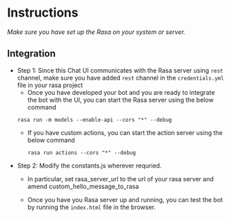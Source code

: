 # Instructions

*Make sure you have set up the Rasa on your system or server.*

## Integration

- Step 1: Since this Chat UI communicates with the Rasa server using `rest` channel, make sure you have added `rest` channel in the `credentials.yml` file in your rasa project
  - Once you have developed your bot and you are ready to integrate the bot with the UI, you can start the Rasa server using the below command
  ```
  rasa run -m models --enable-api --cors "*" --debug
  ```
  - If you have custom actions, you can start the action server using the below command
    ```
    rasa run actions --cors "*" --debug
    ```
- Step 2: Modify the constants.js wherever requried.
  - In particular, set rasa_server_url to the url of your rasa server and amend custom_hello_message_to_rasa

  - Once you have you Rasa server up and running, you can test the bot by running the `index.html` file in the browser.

